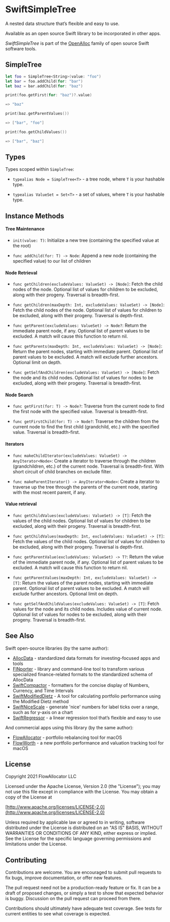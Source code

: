 # SwiftSimpleTree

A nested data structure that’s flexible and easy to use.

Available as an open source Swift library to be incorporated in other apps.

_SwiftSimpleTree_ is part of the [OpenAlloc](https://github.com/openalloc) family of open source Swift software tools.

## SimpleTree

```swift
let foo = SimpleTree<String>(value: "foo")
let bar = foo.addChild(for: "bar")
let baz = bar.addChild(for: "baz")

print(foo.getFirst(for: "baz")?.value)

=> "baz"

print(baz.getParentValues())

=> ["bar", "foo"]

print(foo.getChildValues())

=> ["bar", "baz"]
```

## Types

Types scoped within `SimpleTree`:

- `typealias Node = SimpleTree<T>` - a tree node, where `T` is your hashable type.

- `typealias ValueSet = Set<T>` - a set of values, where `T` is your hashable type.

## Instance Methods

#### Tree Maintenance

- `init(value: T)`: Initialize a new tree (containing the specified value at the root)

- `func addChild(for: T) -> Node`: Append a new node (containing the specified value) to our list of children

#### Node Retrieval

- `func getChildren(excludeValues: ValueSet) -> [Node]`: Fetch the child nodes of the node. Optional list of values for children to be excluded, along with their progeny. Traversal is breadth-first.

- `func getChildren(maxDepth: Int, excludeValues: ValueSet) -> [Node]`: Fetch the child nodes of the node. Optional list of values for children to be excluded, along with their progeny. Traversal is depth-first.

- `func getParent(excludeValues: ValueSet) -> Node?`: Return the immediate parent node, if any. Optional list of parent values to be excluded. A match will cause this function to return nil.

- `func getParents(maxDepth: Int, excludeValues: ValueSet) -> [Node]`: Return the parent nodes, starting with immediate parent. Optional list of parent values to be excluded. A match will exclude further ancestors. Optional limit on depth.

- `func getSelfAndChildren(excludeValues: ValueSet) -> [Node]`: Fetch the node and its child nodes. Optional list of values for nodes to be excluded, along with their progeny. Traversal is breadth-first.

#### Node Search

- `func getFirst(for: T) -> Node?`: Traverse from the current node to find the first node with the specified value. Traversal is breadth-first.

- `func getFirstChild(for: T) -> Node?`: Traverse the children from the current node to find the first child (grandchild, etc.) with the specified value. Traversal is breadth-first.

#### Iterators

- `func makeChildIterator(excludeValues: ValueSet) -> AnyIterator<Node>`: Create a iterator to traverse through the children (grandchildren, etc.) of the current node. Traversal is breadth-first. With short circuit of child branches on exclude filter.

- `func makeParentIterator() -> AnyIterator<Node>`: Create a iterator to traverse up the tree through the parents of the current node, starting with the most recent parent, if any.

#### Value retrieval

- `func getChildValues(excludeValues: ValueSet) -> [T]`: Fetch the values of the child nodes. Optional list of values for children to be excluded, along with their progeny. Traversal is breadth-first.

- `func getChildValues(maxDepth: Int, excludeValues: ValueSet) -> [T]`: Fetch the values of the child nodes. Optional list of values for children to be excluded, along with their progeny. Traversal is depth-first.

- `func getParentValue(excludeValues: ValueSet) -> T?`: Return the value of the immediate parent node, if any. Optional list of parent values to be excluded. A match will cause this function to return nil.

- `func getParentValues(maxDepth: Int, excludeValues: ValueSet) -> [T]`: Return the values of the parent nodes, starting with immediate parent. Optional list of parent values to be excluded. A match will exclude further ancestors. Optional limit on depth.

- `func getSelfAndChildValues(excludeValues: ValueSet) -> [T]`: Fetch values for the node and its child nodes. Includes value of current node. Optional list of values for nodes to be excluded, along with their progeny. Traversal is breadth-first.

## See Also

Swift open-source libraries (by the same author):

* [AllocData](https://github.com/openalloc/AllocData) - standardized data formats for investing-focused apps and tools
* [FINporter](https://github.com/openalloc/FINporter) - library and command-line tool to transform various specialized finance-related formats to the standardized schema of AllocData
* [SwiftCompactor](https://github.com/openalloc/SwiftCompactor) - formatters for the concise display of Numbers, Currency, and Time Intervals
* [SwiftModifiedDietz](https://github.com/openalloc/SwiftModifiedDietz) - A tool for calculating portfolio performance using the Modified Dietz method
* [SwiftNiceScale](https://github.com/openalloc/SwiftNiceScale) - generate 'nice' numbers for label ticks over a range, such as for y-axis on a chart
* [SwiftRegressor](https://github.com/openalloc/SwiftRegressor) - a linear regression tool that’s flexible and easy to use

And commercial apps using this library (by the same author):

* [FlowAllocator](https://flowallocator.app/FlowAllocator/index.html) - portfolio rebalancing tool for macOS
* [FlowWorth](https://flowallocator.app/FlowWorth/index.html) - a new portfolio performance and valuation tracking tool for macOS

## License

Copyright 2021 FlowAllocator LLC

Licensed under the Apache License, Version 2.0 (the "License"); you may not use this file except in compliance with the License. You may obtain a copy of the License at

[http://www.apache.org/licenses/LICENSE-2.0](http://www.apache.org/licenses/LICENSE-2.0)

Unless required by applicable law or agreed to in writing, software distributed under the License is distributed on an "AS IS" BASIS, WITHOUT WARRANTIES OR CONDITIONS OF ANY KIND, either express or implied. See the License for the specific language governing permissions and limitations under the License.

## Contributing

Contributions are welcome. You are encouraged to submit pull requests to fix bugs, improve documentation, or offer new features. 

The pull request need not be a production-ready feature or fix. It can be a draft of proposed changes, or simply a test to show that expected behavior is buggy. Discussion on the pull request can proceed from there.

Contributions should ultimately have adequate test coverage. See tests for current entities to see what coverage is expected.
